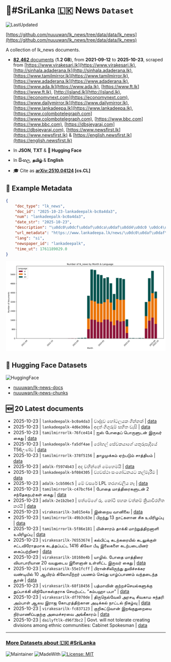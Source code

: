 # 📄#SriLanka 🇱🇰 News `Dataset`

![LastUpdated](https://img.shields.io/badge/last_updated-2025--10--23_09:46:51-green)

[https://github.com/nuuuwan/lk_news/tree/data/data/lk_news](https://github.com/nuuuwan/lk_news/tree/data/data/lk_news)

A collection of lk_news documents.

- [**82,462** documents](https://github.com/nuuuwan/lk_news/tree/data/data/lk_news) (**1.2 GB**), from **2021-09-12** to **2025-10-23**, scraped from [https://www.virakesari.lk](https://www.virakesari.lk), [http://sinhala.adaderana.lk](http://sinhala.adaderana.lk), [https://www.tamilmirror.lk](https://www.tamilmirror.lk), [https://www.adaderana.lk](https://www.adaderana.lk), [https://www.ada.lk](https://www.ada.lk), [https://www.ft.lk](https://www.ft.lk), [http://island.lk](http://island.lk), [https://economynext.com](https://economynext.com), [https://www.dailymirror.lk](https://www.dailymirror.lk), [https://www.lankadeepa.lk](https://www.lankadeepa.lk), [https://www.colombotelegraph.com](https://www.colombotelegraph.com), [https://www.bbc.com](https://www.bbc.com), [https://dbsjeyaraj.com](https://dbsjeyaraj.com), [https://www.newsfirst.lk](https://www.newsfirst.lk) & [https://english.newsfirst.lk](https://english.newsfirst.lk)

- In **JSON**, **TXT** & **🤗 Hugging Face**

- In **සිංහල**, **தமிழ்** & **English**

- 🎓 Cite as **[arXiv:2510.04124](https://arxiv.org/abs/2510.04124) [cs.CL]**

## 📝 Example Metadata

```json
{
    "doc_type": "lk_news",
    "doc_id": "2025-10-23-lankadeepalk-bc0a4da3",
    "num": "lankadeepalk-bc0a4da3",
    "date_str": "2025-10-23",
    "description": "\u0dc0\u0dcf\u0daf\u0dca\u0daf\u0dd4\u0dc0 \u0dc4\u0ddd\u0da7\u0dbd\u0dba\u0d9a \u0d9c\u0dd2\u0db1\u0dca\u0db1\u0d9a\u0dca",
    "url_metadata": "https://www.lankadeepa.lk/news/\u0dc0\u0daf\u0daf\u0dc0-\u0dc4\u0da7\u0dbd\u0dba\u0d9a-\u0d9c\u0db1\u0db1\u0d9a/101-681882",
    "lang": "si",
    "newspaper_id": "lankadeepalk",
    "time_ut": 1761189029.0
}
```

![Chart](https://raw.githubusercontent.com/nuuuwan/lk_news/refs/heads/data/data/lk_news/docs_by_month_and_lang.png)

## 🤗 Hugging Face Datasets

![HuggingFace](https://img.shields.io/badge/-HuggingFace-FDEE21?style=for-the-badge&logo=HuggingFace)

- [nuuuwan/lk-news-docs](https://huggingface.co/datasets/nuuuwan/lk-news-docs)
- [nuuuwan/lk-news-chunks](https://huggingface.co/datasets/nuuuwan/lk-news-chunks)

## 🆕 20 Latest documents

- 2025-10-23 | `lankadeepalk-bc0a4da3` | වාද්දුව හෝටලයක ගින්නක් | [data](https://github.com/nuuuwan/lk_news/tree/data/data/lk_news/2020s/2025/2025-10-23-lankadeepalk-bc0a4da3)
- 2025-10-23 | `lankadeepalk-4d6e306a` | අදත් ගිගුරුම් සහිත වැසි | [data](https://github.com/nuuuwan/lk_news/tree/data/data/lk_news/2020s/2025/2025-10-23-lankadeepalk-4d6e306a)
- 2025-10-23 | `tamilmirrorlk-76fce414` | ஐஸ் போதைப் பொருளுடன் இருவர் கைது | [data](https://github.com/nuuuwan/lk_news/tree/data/data/lk_news/2020s/2025/2025-10-23-tamilmirrorlk-76fce414)
- 2025-10-23 | `lankadeepalk-fa5df4ae` | රෝහල් සේවකයාගේ යතුරුපැදියේ T56උණ්ඩ | [data](https://github.com/nuuuwan/lk_news/tree/data/data/lk_news/2020s/2025/2025-10-23-lankadeepalk-fa5df4ae)
- 2025-10-23 | `tamilmirrorlk-378f5156` | தாழமுக்கம் ஏற்படும் சாத்தியம் | [data](https://github.com/nuuuwan/lk_news/tree/data/data/lk_news/2020s/2025/2025-10-23-tamilmirrorlk-378f5156)
- 2025-10-23 | `adalk-f5974b43` | අද වහින්නේ මෙහෙමයි | [data](https://github.com/nuuuwan/lk_news/tree/data/data/lk_news/2020s/2025/2025-10-23-adalk-f5974b43)
- 2025-10-23 | `lankadeepalk-bf084305` | ව්‍යවස්ථා සංශෝධනයට කල්මැරීම | [data](https://github.com/nuuuwan/lk_news/tree/data/data/lk_news/2020s/2025/2025-10-23-lankadeepalk-bf084305)
- 2025-10-23 | `adalk-1cb506c5` | මේ වසරේ LPL තරගාවලිය නෑ | [data](https://github.com/nuuuwan/lk_news/tree/data/data/lk_news/2020s/2025/2025-10-23-adalk-1cb506c5)
- 2025-10-23 | `tamilmirrorlk-c47bcf64` | போதை மாத்திரைகளுடன் 2 சந்தேகநபர்கள் கைது | [data](https://github.com/nuuuwan/lk_news/tree/data/data/lk_news/2020s/2025/2025-10-23-tamilmirrorlk-c47bcf64)
- 2025-10-23 | `adalk-2e1b2be3` | පත්මේගේ රු. කෝටි පහක වත්කම් ක්‍රියාවිරහිත කරයි | [data](https://github.com/nuuuwan/lk_news/tree/data/data/lk_news/2020s/2025/2025-10-23-adalk-2e1b2be3)
- 2025-10-23 | `virakesarilk-3a015e4a` | இன்றைய வானிலை | [data](https://github.com/nuuuwan/lk_news/tree/data/data/lk_news/2020s/2025/2025-10-23-virakesarilk-3a015e4a)
- 2025-10-23 | `tamilmirrorlk-49b3c63e` | பிறந்து 13 நாட்களான சிசு உயிரிழப்பு | [data](https://github.com/nuuuwan/lk_news/tree/data/data/lk_news/2020s/2025/2025-10-23-tamilmirrorlk-49b3c63e)
- 2025-10-23 | `tamilmirrorlk-5f86e181` | மின்சாரம் தாக்கி மாற்றுத்திறனாளி உயிரிழப்பு | [data](https://github.com/nuuuwan/lk_news/tree/data/data/lk_news/2020s/2025/2025-10-23-tamilmirrorlk-5f86e181)
- 2025-10-23 | `virakesarilk-76553674` | கல்பிட்டி கடற்கரையில் கடலுக்குள் சட்டவிரோதமாக கடத்தப்பட்ட 1416 கிலோ பீடி இலைகளை கடற்படையினர் கைப்பற்றினர் | [data](https://github.com/nuuuwan/lk_news/tree/data/data/lk_news/2020s/2025/2025-10-23-virakesarilk-76553674)
- 2025-10-23 | `virakesarilk-10160e4b` | யாழில். போதை மாத்திரை வியாபாரியான 20 வயதுடைய இளைஞன் உள்ளிட்ட இருவர் கைது | [data](https://github.com/nuuuwan/lk_news/tree/data/data/lk_news/2020s/2025/2025-10-23-virakesarilk-10160e4b)
- 2025-10-23 | `virakesarilk-55e1fcff` | பிரான்சிலிருந்து துவிச்சக்கர வண்டியில் 10 ஆயிரம் கிலோமீற்றர் பயணம் செய்து யாழ்ப்பாணம் வந்தடைந்த சூரன் | [data](https://github.com/nuuuwan/lk_news/tree/data/data/lk_news/2020s/2025/2025-10-23-virakesarilk-55e1fcff)
- 2025-10-23 | `virakesarilk-68f18456` | பத்மாவின் குற்றச்செயல்களுக்கு துப்பாக்கி  விநியோகஸ்தராக செயற்பட்ட “கம்பஹா பபா“ | [data](https://github.com/nuuuwan/lk_news/tree/data/data/lk_news/2020s/2025/2025-10-23-virakesarilk-68f18456)
- 2025-10-23 | `virakesarilk-df7070de` | திருநெல்வேலி அரசடி சிவகாம சுந்தரி அம்பாள் ஆலய இராஜ கோபுரத்திற்கான அடிக்கல் நாட்டல் நிகழ்வு | [data](https://github.com/nuuuwan/lk_news/tree/data/data/lk_news/2020s/2025/2025-10-23-virakesarilk-df7070de)
- 2025-10-23 | `virakesarilk-fc837123` | குறிகட்டுவான் இறங்குதுறையை நிர்மாணிப்பதற்கு அமைச்சரவை அங்கீகாரம் | [data](https://github.com/nuuuwan/lk_news/tree/data/data/lk_news/2020s/2025/2025-10-23-virakesarilk-fc837123)
- 2025-10-23 | `dailyftlk-d96f3bc2` | Govt. will not tolerate creating divisions among ethnic communities: Cabinet Spokesman | [data](https://github.com/nuuuwan/lk_news/tree/data/data/lk_news/2020s/2025/2025-10-23-dailyftlk-d96f3bc2)

---

### [More Datasets about 🇱🇰 #SriLanka](https://github.com/nuuuwan/lk_datasets)

![Maintainer](https://img.shields.io/badge/maintainer-nuuuwan-red)
![MadeWith](https://img.shields.io/badge/made_with-python-blue)
[![License: MIT](https://img.shields.io/badge/License-MIT-yellow.svg)](https://opensource.org/licenses/MIT)
